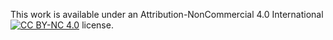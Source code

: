 This work is available under an Attribution-NonCommercial 4.0 International [![CC BY-NC 4.0](https://img.shields.io/badge/CC%20BY--NC%204.0-lightgrey.svg)](https://creativecommons.org/licenses/by-nc/4.0/) license.